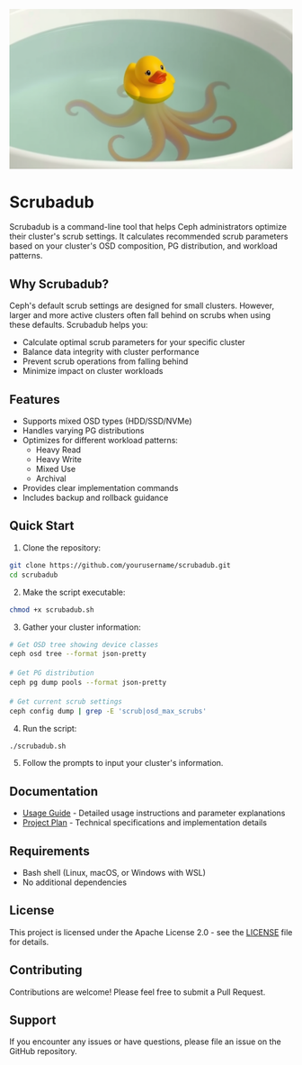 
![alt_text](https://github.com/lancealot/scrubadub/blob/main/scrubadub.png?raw=true)

# Scrubadub

Scrubadub is a command-line tool that helps Ceph administrators optimize their cluster's scrub settings. It calculates recommended scrub parameters based on your cluster's OSD composition, PG distribution, and workload patterns.

## Why Scrubadub?

Ceph's default scrub settings are designed for small clusters. However, larger and more active clusters often fall behind on scrubs when using these defaults. Scrubadub helps you:

- Calculate optimal scrub parameters for your specific cluster
- Balance data integrity with cluster performance
- Prevent scrub operations from falling behind
- Minimize impact on cluster workloads

## Features

- Supports mixed OSD types (HDD/SSD/NVMe)
- Handles varying PG distributions
- Optimizes for different workload patterns:
  * Heavy Read
  * Heavy Write
  * Mixed Use
  * Archival
- Provides clear implementation commands
- Includes backup and rollback guidance

## Quick Start

1. Clone the repository:
```bash
git clone https://github.com/yourusername/scrubadub.git
cd scrubadub
```

2. Make the script executable:
```bash
chmod +x scrubadub.sh
```

3. Gather your cluster information:
```bash
# Get OSD tree showing device classes
ceph osd tree --format json-pretty

# Get PG distribution
ceph pg dump pools --format json-pretty

# Get current scrub settings
ceph config dump | grep -E 'scrub|osd_max_scrubs'
```

4. Run the script:
```bash
./scrubadub.sh
```

5. Follow the prompts to input your cluster's information.

## Documentation

- [Usage Guide](USAGE.md) - Detailed usage instructions and parameter explanations
- [Project Plan](projectplan.md) - Technical specifications and implementation details

## Requirements

- Bash shell (Linux, macOS, or Windows with WSL)
- No additional dependencies

## License

This project is licensed under the Apache License 2.0 - see the [LICENSE](LICENSE) file for details.

## Contributing

Contributions are welcome! Please feel free to submit a Pull Request.

## Support

If you encounter any issues or have questions, please file an issue on the GitHub repository.
